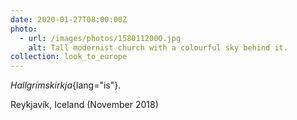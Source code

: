 ```yaml
---
date: 2020-01-27T08:00:00Z
photo:
  - url: /images/photos/1580112000.jpg
    alt: Tall modernist church with a colourful sky behind it.
collection: look_to_europe
---
```

*Hallgrímskirkja*{lang="is"}.

Reykjavík, Iceland (November 2018)
